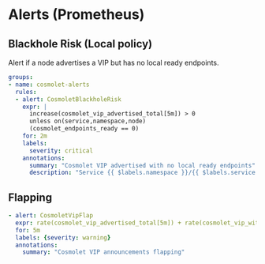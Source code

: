 
# Alerts (Prometheus)
## Blackhole Risk (Local policy)
Alert if a node advertises a VIP but has no local ready endpoints.
```yaml
groups:
- name: cosmolet-alerts
  rules:
  - alert: CosmoletBlackholeRisk
    expr: |
      increase(cosmolet_vip_advertised_total[5m]) > 0
      unless on(service,namespace,node)
      (cosmolet_endpoints_ready == 0)
    for: 2m
    labels:
      severity: critical
    annotations:
      summary: "Cosmolet VIP advertised with no local ready endpoints"
      description: "Service {{ $labels.namespace }}/{{ $labels.service }} on node {{ $labels.node }}"
```
## Flapping
```yaml
- alert: CosmoletVipFlap
  expr: rate(cosmolet_vip_advertised_total[5m]) + rate(cosmolet_vip_withdrawn_total[5m]) > 5
  for: 5m
  labels: {severity: warning}
  annotations:
    summary: "Cosmolet VIP announcements flapping"
```
